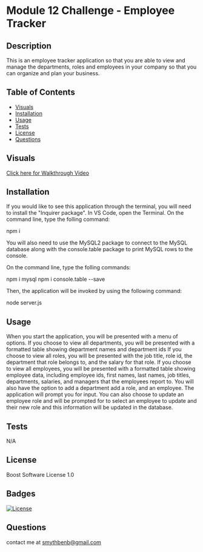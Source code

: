 # Module 12 Challenge - Employee Tracker

## Description

This is an employee tracker application so that you are able to view and manage the departments, roles and employees in your company so that you can organize and plan your business. 


## Table of Contents 

- [Visuals](#visuals)
- [Installation](#installation)
- [Usage](#usage)
- [Tests](#tests)
- [License](#license)
- [Questions](#questions)

## Visuals


[Click here for Walkthrough Video](https://drive.google.com/file/d/1XxIeacFauESZPD168vz_2_HuLQPgRqmJ/view)






## Installation

If you would like to see this application through the terminal, you will need to install the "Inquirer package".
In VS Code, open the Terminal. 
On the command line, type the folling command:

npm i 

You will also need to use the MySQL2 package to connect to the MySQL database along with the console.table package to print MySQL rows to the console.

On the command line, type the folling commands:

npm i mysql 
npm i console.table --save 

Then, the application will be invoked by using the following command:

node server.js

## Usage

When you start the application, you will be presented with a menu of options. If you choose to view all departments, you will be presented with a formatted table showing department names and department ids
If you choose to view all roles, you will be presented with the job title, role id, the department that role belongs to, and the salary for that role. If you choose to view all employees, you will be presented with a formatted table showing employee data, including employee ids, first names, last names, job titles, departments, salaries, and managers that the employees report to. You will also have the option to add a department add a role, and an employee. The application will prompt you for input. You can also choose to update an employee role and will be prompted for to select an employee to update and their new role and this information will be updated in the database.

## Tests 

N/A

## License

Boost Software License 1.0

## Badges

[![License](https://img.shields.io/badge/License-Boost_1.0-lightblue.svg)](https://www.boost.org/LICENSE_1_0.txt)

## Questions 
contact me at smythbenb@gmail.com
